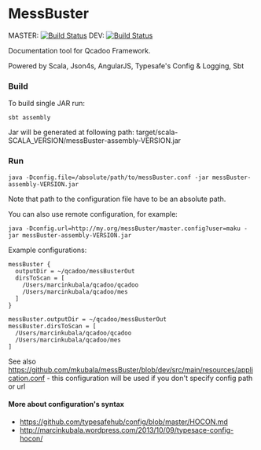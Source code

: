 MessBuster
==========
MASTER: [![Build Status](https://travis-ci.org/mkubala/messBuster.png?branch=master)](https://travis-ci.org/mkubala/messBuster)
DEV: [![Build Status](https://travis-ci.org/mkubala/messBuster.png?branch=dev)](https://travis-ci.org/mkubala/messBuster)

Documentation tool for Qcadoo Framework.

Powered by Scala, Json4s, AngularJS, Typesafe's Config & Logging, Sbt

### Build
To build single JAR run:
```
sbt assembly
```
Jar will be generated at following path:
target/scala-SCALA_VERSION/messBuster-assembly-VERSION.jar

### Run
```
java -Dconfig.file=/absolute/path/to/messBuster.conf -jar messBuster-assembly-VERSION.jar
```
Note that path to the configuration file have to be an absolute path.

You can also use remote configuration, for example:
```
java -Dconfig.url=http://my.org/messBuster/master.config?user=maku -jar messBuster-assembly-VERSION.jar
```

Example configurations:
```
messBuster {
  outputDir = ~/qcadoo/messBusterOut
  dirsToScan = [
    /Users/marcinkubala/qcadoo/qcadoo
    /Users/marcinkubala/qcadoo/mes
  ]
}
```
```
messBuster.outputDir = ~/qcadoo/messBusterOut
messBuster.dirsToScan = [
  /Users/marcinkubala/qcadoo/qcadoo
  /Users/marcinkubala/qcadoo/mes
]
```
See also https://github.com/mkubala/messBuster/blob/dev/src/main/resources/application.conf - this configuration will be used if you don't specify config path or url

#### More about configuration's syntax
* https://github.com/typesafehub/config/blob/master/HOCON.md
* http://marcinkubala.wordpress.com/2013/10/09/typesace-config-hocon/
